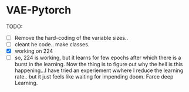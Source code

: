 # VAE-Pytorch

TODO:
- [ ] Remove the hard-coding of the variable sizes..
- [ ] cleant he code.. make classes. 
- [x] working on 224
- [ ] so, 224 is working, but it learns for few epochs after which there is a burst in the learning. Now the thing is to figure out why the hell is this happening...I have tried an experiement wwhere I reduce the learning rate.. but it just feels like waiting for impending doom. Farce deep Learning. 
